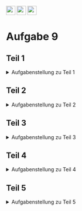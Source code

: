 <a href="https://github.com/hshf1/VorlesungC/discussions"><img src="https://img.shields.io/badge/Allgemein-Q%26A-informational?logo=github" height="25"/></a>
<a href="https://github.com/hshf1/VorlesungC/discussions/categories/02_übungsaufgaben"><img src="https://img.shields.io/badge/Übungsaufgaben-Q%26A-informational?logo=c" height="25"/></a>
<a href="https://github.com/hshf1/VorlesungC/discussions/12"><img src="https://img.shields.io/badge/Aufgabe_bewerten-red?logo=c" height="25"/></a>

# Aufgabe 9

## Teil 1

<details>
<summary>Aufgabenstellung zu Teil 1</summary>

Schreiben Sie ein C-Programm, das eine einfache Notenverwaltung für Schulklassen ermöglicht. Das Programm soll den Benutzer nach der Gesamtanzahl der Schüler in der Klasse fragen und dann die Möglichkeit bieten, die Noten für jeden Schüler einzugeben. Anschließend sollen die eingegebenen Noten ausgegeben werden.

Legen Sie eine (Zeiger-)Variable namens "grade_list" und eine Variable namens "size" an, beide vom Typ "int*". Die Variable "grade_list" wird später auf ein dynamisches Array zeigen, in dem die Noten gespeichert werden, und "size" wird die Anzahl der Schüler in der Klasse festhalten.

Fragen Sie den Benutzer nach der Gesamtanzahl der Schüler in der Klasse.

Erstellen Sie darauf folgend ein dynamisches Array, um die Noten der Schüler zu speichern, basierend auf der eingegebenen Anzahl von Schülern. Verwenden Sie dafür die "calloc"-Anweisung.

Befüllen Sie nun das Array, auf dass die Variable "grade_list" verweist, mit Noten und geben Sie dieses anschließend auf der Konsole aus.

<details>
<summary>Hinweis zu calloc</summary>

calloc und malloc sind Funktionen, die Speicherplatz auf Ihrem Rechner reservieren. Der Unterschied zwischen den beiden liegt darin, dass calloc den reservierten Speicher auf 0 setzt, während malloc dies nicht tut. Nach der Reservierung geben beide Funktionen einen Zeiger auf den Anfang des reservierten Speichers zurück.

Beispielaufruf für calloc:

```c

int *pZeiger;
pZeiger = (int*) calloc(5, sizeof(int));

```

Verwendung von calloc:

* calloc gibt einen "untypisierten" void-Zeiger zurück. Durch sogenanntes Typecasting (int*), (float*), usw. kann dieser in den gewünschten Zeiger-Typ umgewandelt werden.
* Bei der Verwendung werden die Anzahl der Elemente und die Größe jedes Elements angegeben.
     - calloc(5, 4) reserviert Speicherplatz für fünf Werte mit jeweils 4 Bytes (insgesamt 20 Bytes).
     - calloc(5, sizeof(int)) ist eine gute Praxis, da die Größe des int-Datentyps nicht auf allen Systemen 4 Bytes beträgt. Wenn sie jedoch 4 Bytes beträgt, entspricht dies dem Aufruf calloc(5, 4).

https://www.tutorialspoint.com/c_standard_library/c_function_calloc.htm

</details>
</details>

## Teil 2

<details>
<summary>Aufgabenstellung zu Teil 2</summary>

An dem vorherigen Programm sollen nun paar Änderungen vorgenommen werden. Das Befüllen des Array mit Noten und die Ausgabe auf der Konsole sollen nun in zwei Funktionen ausgelagert werden.

Für das Befüllen des Array soll die Funktion "fillArray" erstellt werden. Sie soll den Rückgabetyp void haben und es mölich sein ihr ein dynamisches int-Array (bzw. eine Zeiger-Variable des Typs int) und die Größe des Arrays (int size) als Argumente zu übergeben. Zudem soll die Funktion prüfen, ob die eingebenen Noten keine falschen Werte haben. Konkret heißt das, die Funktion soll prüfen, ob die vom User eingebene Zahl zwischen 1 und 6 liegt. Tut Sie es nicht soll der User darauf hingewiesen werden, dass die Eingabe falsch war, und aufgefordert werden den richtigen Wert einzugeben.

Die Funktion zur Ausgabe der Noten auf der Konsole soll ebenfalls den Rückgabetyp void haben und "showArray" heißen. Auch dieser Funktion sollen eine Zeiger-Variable des Typ int und die Größe des Array als Argumente übergeben werden können. Die Ausgabe auf der Konsole soll wie im Aufgabenteil davor aussehen.

</details>

## Teil 3

<details>
<summary>Aufgabenstellung zu Teil 3</summary>

Nun soll das Programm um die void-Funktion "calculateAverageGrade" erweitert werden, mit der es möglich ist die Durchschnittsnote zu bestimmen. Auch an diese Funktion sollen eine Zeiger-Variable des Typ int und die Größe des Array als Argumente übergeben werden können. 
Die Funktion soll alle Noten zu einer Summe addieren und diese anschließend durch die Anzahl der Schüler dividieren. Die Durchschnittsnote soll exakt berechnet werden und mit einer Nachkomma-Stelle auf der Konsole ausgegeben werden.

</details>

## Teil 4

<details>
<summary>Aufgabenstellung zu Teil 4</summary>

Die Ausgabe des Progamms soll verändert werden. Statt die einzelnen Noten auf der Konsole auszugeben soll nun der Notenspiegel, in Form einer Tabelle, ausgeben werden.

Entfernen Sie zunächst den entsprechenden Funktionsaufruf in der main-Funktion, der dafür sorgt, dass die einzelnen Noten auf der Konsole ausgegeben werden.

Eweitern Sie das Programm nun um die Funktion "determineGradesDistribution" des Ruckgabetyps "void". An die Funktion sollen eine Funktionsvariable und die Größe des Array als Argumente übergeben werden. Die Funktion soll zählen, wie oft jede einzelne Note vorkommt und das Ergebnis anschließend, in Form einer Tabelle, auf der Konsole ausgeben. Die Ausgabe auf der Konsole kann bspw. so aussehen:

Notenspiegel:

| Note | Anzahl |
|:----:|:------:|
|   1  |    1   |
|   2  |    3   |
|   3  |    5   |
|   4  |    3   |
|   5  |    2   |
|   6  |    0   |
    
</details>

## Teil 5

<details>
<summary>Aufgabenstellung zu Teil 5</summary>

Nun soll das Programm um die Funktionen "findBestGrade" und "findWorstGrade" erweitert werden. Beide sollen den Ruckgabetyp "int" haben. Die Funktionen sollen eine Zeiger-Variable und die Größe des Array als Argument erhalten können.

"findBestGrade" soll das Array grade_list nach der, darin vorkommenden, besten Note durchsuchen und zurückgeben. "findWorstGrade" soll entsprechend nach der schlechtesten Note suchen und sie zurückgeben.

Rufen Sie beide Funktionen dann in der main-Funktion auf und geben Sie die beste und schlechteste Note auf der Konsole aus.

</details>
